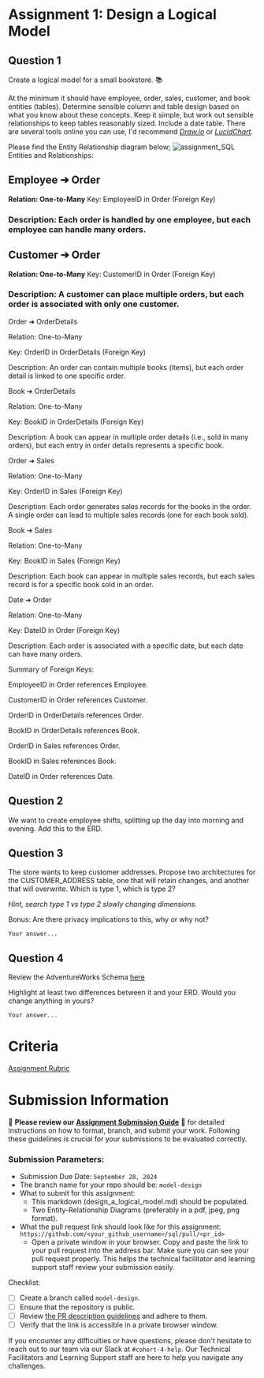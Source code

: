 # Assignment 1: Design a Logical Model

## Question 1
Create a logical model for a small bookstore. 📚

At the minimum it should have employee, order, sales, customer, and book entities (tables). Determine sensible column and table design based on what you know about these concepts. Keep it simple, but work out sensible relationships to keep tables reasonably sized. Include a date table. There are several tools online you can use, I'd recommend [_Draw.io_](https://www.drawio.com/) or [_LucidChart_](https://www.lucidchart.com/pages/).

Please find the Entity Relationship diagram below;
![assignment_SQL](https://github.com/user-attachments/assets/af417aa0-1503-446f-85ab-04411defe9fd)
Entities and Relationships:

## Employee ➔ Order

**Relation: One-to-Many**
Key: EmployeeID in Order (Foreign Key)
### Description: Each order is handled by one employee, but each employee can handle many orders.

## Customer ➔ Order
**Relation: One-to-Many**
Key: CustomerID in Order (Foreign Key)
### Description: A customer can place multiple orders, but each order is associated with only one customer.

Order ➔ OrderDetails

Relation: One-to-Many

Key: OrderID in OrderDetails (Foreign Key)

Description: An order can contain multiple books (items), but each order detail is linked to one specific order.

Book ➔ OrderDetails

Relation: One-to-Many

Key: BookID in OrderDetails (Foreign Key)

Description: A book can appear in multiple order details (i.e., sold in many orders), but each entry in order details represents a specific book.

Order ➔ Sales

Relation: One-to-Many

Key: OrderID in Sales (Foreign Key)

Description: Each order generates sales records for the books in the order. A single order can lead to multiple sales records (one for each book sold).

Book ➔ Sales

Relation: One-to-Many

Key: BookID in Sales (Foreign Key)

Description: Each book can appear in multiple sales records, but each sales record is for a specific book sold in an order.

Date ➔ Order

Relation: One-to-Many

Key: DateID in Order (Foreign Key)

Description: Each order is associated with a specific date, but each date can have many orders.

Summary of Foreign Keys:

EmployeeID in Order references Employee.

CustomerID in Order references Customer.

OrderID in OrderDetails references Order.

BookID in OrderDetails references Book.

OrderID in Sales references Order.

BookID in Sales references Book.

DateID in Order references Date.

## Question 2
We want to create employee shifts, splitting up the day into morning and evening. Add this to the ERD.

## Question 3
The store wants to keep customer addresses. Propose two architectures for the CUSTOMER_ADDRESS table, one that will retain changes, and another that will overwrite. Which is type 1, which is type 2?

_Hint, search type 1 vs type 2 slowly changing dimensions._

Bonus: Are there privacy implications to this, why or why not?
```
Your answer...
```

## Question 4
Review the AdventureWorks Schema [here](https://i.stack.imgur.com/LMu4W.gif)

Highlight at least two differences between it and your ERD. Would you change anything in yours?
```
Your answer...
```

# Criteria

[Assignment Rubric](./assignment_rubric.md)

# Submission Information

🚨 **Please review our [Assignment Submission Guide](https://github.com/UofT-DSI/onboarding/blob/main/onboarding_documents/submissions.md)** 🚨 for detailed instructions on how to format, branch, and submit your work. Following these guidelines is crucial for your submissions to be evaluated correctly.

### Submission Parameters:
* Submission Due Date: `September 28, 2024`
* The branch name for your repo should be: `model-design`
* What to submit for this assignment:
    * This markdown (design_a_logical_model.md) should be populated.
    * Two Entity-Relationship Diagrams (preferably in a pdf, jpeg, png format).
* What the pull request link should look like for this assignment: `https://github.com/<your_github_username>/sql/pull/<pr_id>`
    * Open a private window in your browser. Copy and paste the link to your pull request into the address bar. Make sure you can see your pull request properly. This helps the technical facilitator and learning support staff review your submission easily.

Checklist:
- [ ] Create a branch called `model-design`.
- [ ] Ensure that the repository is public.
- [ ] Review [the PR description guidelines](https://github.com/UofT-DSI/onboarding/blob/main/onboarding_documents/submissions.md#guidelines-for-pull-request-descriptions) and adhere to them.
- [ ] Verify that the link is accessible in a private browser window.

If you encounter any difficulties or have questions, please don't hesitate to reach out to our team via our Slack at `#cohort-4-help`. Our Technical Facilitators and Learning Support staff are here to help you navigate any challenges.
